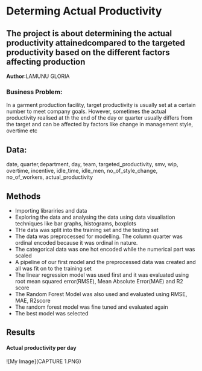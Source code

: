 # Determing Actual Productivity
## The project is about determining the actual productivity attainedcompared to the targeted productivity based on the different factors affecting production

**Author**:LAMUNU GLORIA

### Business Problem:
In a garment production facility, target productivity is usually set at a certain number to meet company goals. However, sometimes the actual productivity realised at th
the end of the day or quarter usually differs from the target and can be affected by factors like change in management style, overtime etc


## Data:
date, quarter,department, day, team, targeted_productivity, smv, wip, overtime, incentive, idle_time, idle_men, no_of_style_change, no_of_workers, 
actual_productivity

## Methods
- Importing librariries and data
- Exploring the data and analysing the data using data visualiation techniques like bar graphs, histograms, boxplots
- THe data was split into the training set and the testing set
- The data was preprocessed for modelling. The column quarter was ordinal encoded because it was ordinal in nature. 
- The categorical data was one hot encoded while the numerical part was scaled
- A pipeline of our first model and the preprocessed data was created and all was fit on to the training set
- The linear regression model was used first and it was evaluated using root mean squared error(RMSE), Mean Absolute Error(MAE) and R2 score
- The Random Forest Model was also used and evaluated using RMSE, MAE, R2score
- The random forest model was fine tuned and evaluated again
- The best model was selected

## Results

#### Actual productivity per day
![My Image](CAPTURE 1.PNG)
